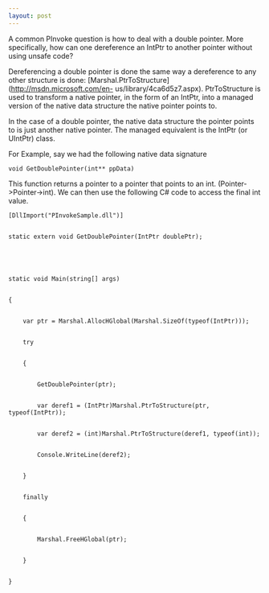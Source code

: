 ```yaml
---
layout: post
---
```

A common PInvoke question is how to deal with a double pointer. More
specifically, how can one dereference an IntPtr to another pointer without
using unsafe code?

Dereferencing a double pointer is done the same way a dereference to any other
structure is done: [Marshal.PtrToStructure](http://msdn.microsoft.com/en-
us/library/4ca6d5z7.aspx). PtrToStructure is used to transform a native
pointer, in the form of an IntPtr, into a managed version of the native data
structure the native pointer points to.

In the case of a double pointer, the native data structure the pointer points
to is just another native pointer. The managed equivalent is the IntPtr (or
UIntPtr) class.

For Example, say we had the following native data signature

    
    
    void GetDoublePointer(int** ppData)

This function returns a pointer to a pointer that points to an int.
(Pointer->Pointer->int). We can then use the following C# code to access the
final int value.

    
    
    [DllImport("PInvokeSample.dll")]


    static extern void GetDoublePointer(IntPtr doublePtr);


    


    static void Main(string[] args)


    {


        var ptr = Marshal.AllocHGlobal(Marshal.SizeOf(typeof(IntPtr)));


        try


        {


            GetDoublePointer(ptr);


            var deref1 = (IntPtr)Marshal.PtrToStructure(ptr, typeof(IntPtr));


            var deref2 = (int)Marshal.PtrToStructure(deref1, typeof(int));


            Console.WriteLine(deref2);


        }


        finally


        {


            Marshal.FreeHGlobal(ptr);


        }


    }

